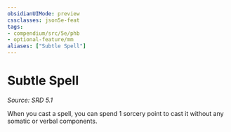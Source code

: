 ```yaml
---
obsidianUIMode: preview
cssclasses: json5e-feat
tags:
- compendium/src/5e/phb
- optional-feature/mm
aliases: ["Subtle Spell"]
---
```

# Subtle Spell
*Source: SRD 5.1*  

When you cast a spell, you can spend 1 sorcery point to cast it without any somatic or verbal components.